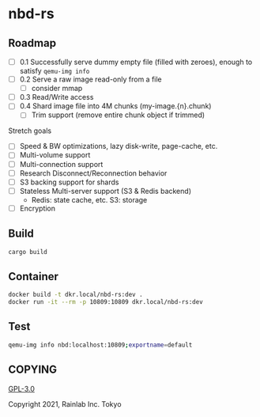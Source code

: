 nbd-rs
======

## Roadmap

* [ ] 0.1 Successfully serve dummy empty file (filled with zeroes), enough to satisfy `qemu-img info`
* [ ] 0.2 Serve a raw image read-only from a file
  * [ ] consider mmap
* [ ] 0.3 Read/Write access
* [ ] 0.4 Shard image file into 4M chunks (my-image.{n}.chunk)
  * [ ] Trim support (remove entire chunk object if trimmed)

Stretch goals

* [ ] Speed & BW optimizations, lazy disk-write, page-cache, etc.
* [ ] Multi-volume support
* [ ] Multi-connection support
* [ ] Research Disconnect/Reconnection behavior
* [ ] S3 backing support for shards
* [ ] Stateless Multi-server support (S3 & Redis backend)
  * Redis: state cache, etc. S3: storage
* [ ] Encryption

## Build

```sh
cargo build
```

## Container

```sh
docker build -t dkr.local/nbd-rs:dev .
docker run -it --rm -p 10809:10809 dkr.local/nbd-rs:dev
```

## Test

```sh
qemu-img info nbd:localhost:10809;exportname=default
```

## COPYING

[GPL-3.0](LICENSE)

Copyright 2021, Rainlab Inc. Tokyo


